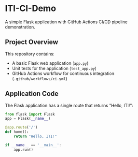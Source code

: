 # ITI-CI-Demo

A simple Flask application with GitHub Actions CI/CD pipeline demonstration.

## Project Overview

This repository contains:
- A basic Flask web application (`app.py`)
- Unit tests for the application (`test_app.py`)
- GitHub Actions workflow for continuous integration (`.github/workflows/ci.yml`)

## Application Code

The Flask application has a single route that returns "Hello, ITI!":

``` python
from flask import Flask
app = Flask(__name__)

@app.route('/')
def home():
    return "Hello, ITI!"

if __name__ == '__main__':
    app.run() 

